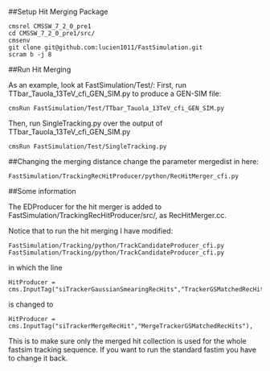 ##Setup Hit Merging Package

```shell
cmsrel CMSSW_7_2_0_pre1
cd CMSSW_7_2_0_pre1/src/
cmsenv
git clone git@github.com:lucien1011/FastSimulation.git
scram b -j 8
```

##Run Hit Merging

As an example, look at FastSimulation/Test/:
First, run TTbar_Tauola_13TeV_cfi_GEN_SIM.py to produce a GEN-SIM file:

```shell
cmsRun FastSimulation/Test/TTbar_Tauola_13TeV_cfi_GEN_SIM.py
```

Then, run SingleTracking.py over the output of TTbar_Tauola_13TeV_cfi_GEN_SIM.py

```shell
cmsRun FastSimulation/Test/SingleTracking.py
```

##Changing the merging distance
change the parameter mergedist in here:
```shell
FastSimulation/TrackingRecHitProducer/python/RecHitMerger_cfi.py
```

##Some information

The EDProducer for the hit merger is added to FastSimulation/TrackingRecHitProducer/src/, as RecHitMerger.cc.

Notice that to run the hit merging I have modified: 
```shell
FastSimulation/Tracking/python/TrackCandidateProducer_cfi.py
FastSimulation/Tracking/python/TrackCandidateProducer_cfi.py
```

in which the line
```shell
HitProducer = cms.InputTag("siTrackerGaussianSmearingRecHits","TrackerGSMatchedRecHits"),
```
is changed to
```shell
HitProducer = cms.InputTag("siTrackerMergeRecHit","MergeTrackerGSMatchedRecHits"),
```
This is to make sure only the merged hit collection is used for the whole fastsim tracking sequence. If you want to run the standard fastim you have to change it back.

